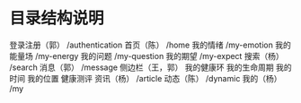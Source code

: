 # 目录结构说明

登录注册（郭）            /authentication
首页（陈）               /home
    我的情绪             /my-emotion
    我的能量场           /my-energy
    我的问题             /my-question
    我的期望             /my-expect
搜索（杨）               /search
消息（郭）               /message
侧边栏（王，郭）
    我的健康环
    我的生命周期
    我的时间
    我的位置
    健康测评
资讯（杨）               /article
动态（陈）               /dynamic
我的（杨）               /my